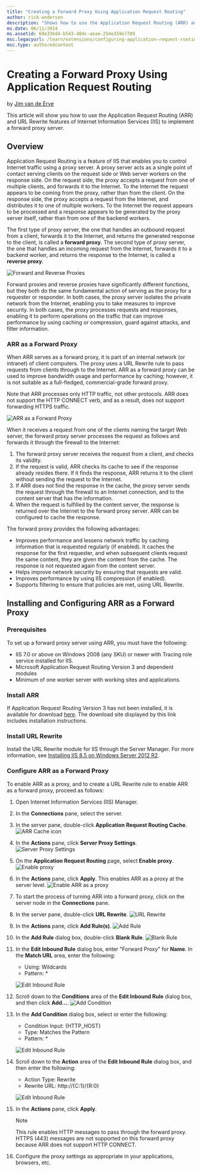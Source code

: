```yaml
---
title: "Creating a Forward Proxy Using Application Request Routing"
author: rick-anderson
description: "Shows how to use the Application Request Routing (ARR) and URL Rewrite features of Internet Information Services (IIS) to implement a forward proxy server."
ms.date: 06/11/2014
ms.assetid: 69e33bd4-b543-404c-aeae-254e359e7709
msc.legacyurl: /learn/extensions/configuring-application-request-routing-arr/creating-a-forward-proxy-using-application-request-routing
msc.type: authoredcontent
---
```

Creating a Forward Proxy Using Application Request Routing
====================
by [Jim van de Erve](https://twitter.com/jimvde)

This article will show you how to use the Application Request Routing (ARR) and URL Rewrite features of Internet Information Services (IIS) to implement a forward proxy server.

## Overview

Application Request Routing is a feature of IIS that enables you to control Internet traffic using a proxy server. A proxy server acts as a single point of contact serving clients on the request side or Web server workers on the response side. On the request side, the proxy accepts a request from one of multiple clients, and forwards it to the Internet. To the Internet the request appears to be coming from the proxy, rather than from the client. On the response side, the proxy accepts a request from the Internet, and distributes it to one of multiple workers. To the Internet the request appears to be processed and a response appears to be generated by the proxy server itself, rather than from one of the backend workers.

The first type of proxy server, the one that handles an outbound request from a client, forwards it to the Internet, and returns the generated response to the client, is called a **forward proxy**. The second type of proxy server, the one that handles an incoming request from the Internet, forwards it to a backend worker, and returns the response to the Internet, is called a **reverse proxy**.

![Forward and Reverse Proxies](creating-a-forward-proxy-using-application-request-routing/_static/image1.jpg)

Forward proxies and reverse proxies have significantly different functions, but they both do the same fundamental action of serving as the proxy for a requester or responder. In both cases, the proxy server isolates the private network from the Internet, enabling you to take measures to improve security. In both cases, the proxy processes requests and responses, enabling it to perform operations on the traffic that can improve performance by using caching or compression, guard against attacks, and filter information.

### ARR as a Forward Proxy

When ARR serves as a forward proxy, it is part of an internal network (or intranet) of client computers. The proxy uses a URL Rewrite rule to pass requests from clients through to the Internet. ARR as a forward proxy can be used to improve bandwidth usage and performance by caching; however, it is not suitable as a full-fledged, commercial-grade forward proxy.

Note that ARR processes only HTTP traffic, not other protocols. ARR does not support the HTTP CONNECT verb, and as a result, does not support forwarding HTTPS traffic.

![ARR as a Forward Proxy](creating-a-forward-proxy-using-application-request-routing/_static/image2.jpg)

When it receives a request from one of the clients naming the target Web server, the forward proxy server processes the request as follows and forwards it through the firewall to the Internet:

1. The forward proxy server receives the request from a client, and checks its validity.
2. If the request is valid, ARR checks its cache to see if the response already resides there. If it finds the response, ARR returns it to the client without sending the request to the Internet.
3. If ARR does not find the response in the cache, the proxy server sends the request through the firewall to an Internet connection, and to the content server that has the information.
4. When the request is fulfilled by the content server, the response is returned over the Internet to the forward proxy server. ARR can be configured to cache the response.

The forward proxy provides the following advantages:

- Improves performance and lessens network traffic by caching information that is requested regularly (if enabled). It caches the response for the first requester, and when subsequent clients request the same content, they are given the content from the cache. The response is not requested again from the content server.
- Helps improve network security by ensuring that requests are valid.
- Improves performance by using IIS compression (if enabled).
- Supports filtering to ensure that policies are met, using URL Rewrite.

## Installing and Configuring ARR as a Forward Proxy

### Prerequisites

To set up a forward proxy server using ARR, you must have the following:

- IIS 7.0 or above on Windows 2008 (any SKU) or newer with Tracing role service installed for IIS.
- Microsoft Application Request Routing Version 3 and dependent modules
- Minimum of one worker server with working sites and applications.

### Install ARR

If Application Request Routing Version 3 has not been installed, it is available for download [here](https://www.microsoft.com/download/details.aspx?id=39715). The download site displayed by this link includes installation instructions.

### Install URL Rewrite

Install the URL Rewrite module for IIS through the Server Manager. For more information, see [Installing IIS 8.5 on Windows Server 2012 R2](../../install/installing-iis-85/installing-iis-85-on-windows-server-2012-r2.md). 

### Configure ARR as a Forward Proxy

To enable ARR as a proxy, and to create a URL Rewrite rule to enable ARR as a forward proxy, proceed as follows:

1. Open Internet Information Services (IIS) Manager.
2. In the **Connections** pane, select the server.
3. In the server pane, double-click **Application Request Routing Cache**.
    ![ARR Cache icon](creating-a-forward-proxy-using-application-request-routing/_static/image3.jpg)
4. In the **Actions** pane, click **Server Proxy Settings**.
    ![Server Proxy Settings](creating-a-forward-proxy-using-application-request-routing/_static/image4.jpg)
5. On the **Application Request Routing** page, select **Enable proxy**.
    ![Enable proxy](creating-a-forward-proxy-using-application-request-routing/_static/image5.jpg)
6. In the **Actions** pane, click **Apply**. This enables ARR as a proxy at the server level.
    ![Enable ARR as a proxy](creating-a-forward-proxy-using-application-request-routing/_static/image6.jpg)
7. To start the process of turning ARR into a forward proxy, click on the server node in the **Connections** pane.
8. In the server pane, double-click **URL Rewrite**.
    ![URL Rewrite](creating-a-forward-proxy-using-application-request-routing/_static/image7.jpg)
9. In the **Actions** pane, click **Add Rule(s)**.
    ![Add Rule](creating-a-forward-proxy-using-application-request-routing/_static/image8.jpg)
10. In the **Add Rule** dialog box, double-click **Blank Rule**.
    ![Blank Rule](creating-a-forward-proxy-using-application-request-routing/_static/image9.jpg)
11. In the **Edit Inbound Rule** dialog box, enter "Forward Proxy" for **Name**. In the **Match URL** area, enter the following: 

    - Using: Wildcards
    - Pattern: \*

    ![Edit Inbound Rule](creating-a-forward-proxy-using-application-request-routing/_static/image10.jpg)
12. Scroll down to the **Conditions** area of the **Edit Inbound Rule** dialog box, and then click **Add…**.
    ![Add Condition](creating-a-forward-proxy-using-application-request-routing/_static/image11.jpg)
13. In the **Add Condition** dialog box, select or enter the following: 

    - Condition Input: {HTTP\_HOST}
    - Type: Matches the Pattern
    - Pattern: \*

    ![Edit Inbound Rule](creating-a-forward-proxy-using-application-request-routing/_static/image12.jpg)
14. Scroll down to the **Action** area of the **Edit Inbound Rule** dialog box, and then enter the following: 

    - Action Type: Rewrite
    - Rewrite URL: http://{C:1}/{R:0}

    ![Edit Inbound Rule](creating-a-forward-proxy-using-application-request-routing/_static/image13.jpg)
15. In the **Actions** pane, click **Apply**. 

    > [!NOTE]
    > This rule enables HTTP messages to pass through the forward proxy. HTTPS (443) messages are not supported on this forward proxy because ARR does not support HTTP CONNECT.
16. Configure the proxy settings as appropriate in your applications, browsers, etc.